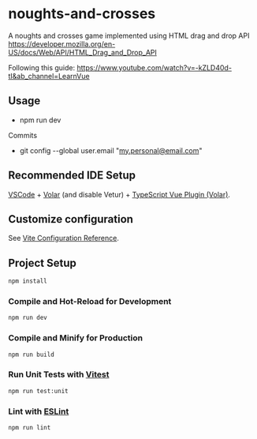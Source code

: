 # noughts-and-crosses

A noughts and crosses game implemented using HTML drag and drop API https://developer.mozilla.org/en-US/docs/Web/API/HTML_Drag_and_Drop_API 

Following this guide: https://www.youtube.com/watch?v=-kZLD40d-tI&ab_channel=LearnVue 

## Usage

- npm run dev

Commits
- git config --global user.email "my.personal@email.com"

## Recommended IDE Setup

[VSCode](https://code.visualstudio.com/) + [Volar](https://marketplace.visualstudio.com/items?itemName=Vue.volar) (and disable Vetur) + [TypeScript Vue Plugin (Volar)](https://marketplace.visualstudio.com/items?itemName=Vue.vscode-typescript-vue-plugin).

## Customize configuration

See [Vite Configuration Reference](https://vitejs.dev/config/).

## Project Setup

```sh
npm install
```

### Compile and Hot-Reload for Development

```sh
npm run dev
```

### Compile and Minify for Production

```sh
npm run build
```

### Run Unit Tests with [Vitest](https://vitest.dev/)

```sh
npm run test:unit
```

### Lint with [ESLint](https://eslint.org/)

```sh
npm run lint
```

